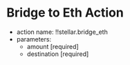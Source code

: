 # Bridge to Eth Action

- action name: !!stellar.bridge_eth
- parameters:
  - amount [required]
  - destination [required]
